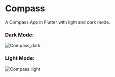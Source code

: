 # Compass

A Compass App in Flutter with light and dark mode.

### Dark Mode:

![Compass_dark](https://user-images.githubusercontent.com/80584980/186501541-4742db2e-44ec-438f-bb2f-b7e44934e561.png)

### Light Mode:

![Compass_light](https://user-images.githubusercontent.com/80584980/186501549-d8a9642a-338d-403c-8425-b574825c2d70.png)
